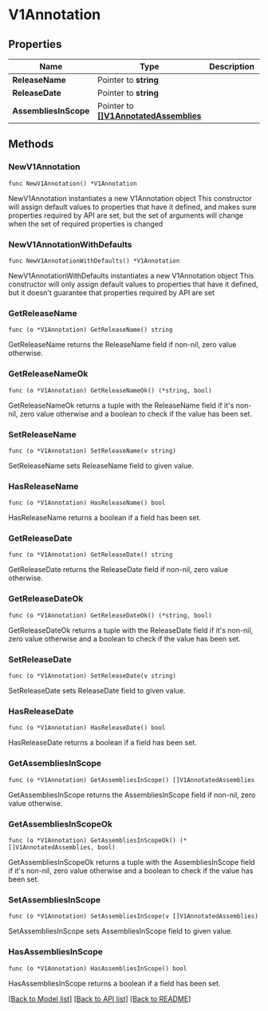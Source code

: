 # V1Annotation

## Properties

Name | Type | Description | Notes
------------ | ------------- | ------------- | -------------
**ReleaseName** | Pointer to **string** |  | [optional] 
**ReleaseDate** | Pointer to **string** |  | [optional] 
**AssembliesInScope** | Pointer to [**[]V1AnnotatedAssemblies**](V1AnnotatedAssemblies.md) |  | [optional] 

## Methods

### NewV1Annotation

`func NewV1Annotation() *V1Annotation`

NewV1Annotation instantiates a new V1Annotation object
This constructor will assign default values to properties that have it defined,
and makes sure properties required by API are set, but the set of arguments
will change when the set of required properties is changed

### NewV1AnnotationWithDefaults

`func NewV1AnnotationWithDefaults() *V1Annotation`

NewV1AnnotationWithDefaults instantiates a new V1Annotation object
This constructor will only assign default values to properties that have it defined,
but it doesn't guarantee that properties required by API are set

### GetReleaseName

`func (o *V1Annotation) GetReleaseName() string`

GetReleaseName returns the ReleaseName field if non-nil, zero value otherwise.

### GetReleaseNameOk

`func (o *V1Annotation) GetReleaseNameOk() (*string, bool)`

GetReleaseNameOk returns a tuple with the ReleaseName field if it's non-nil, zero value otherwise
and a boolean to check if the value has been set.

### SetReleaseName

`func (o *V1Annotation) SetReleaseName(v string)`

SetReleaseName sets ReleaseName field to given value.

### HasReleaseName

`func (o *V1Annotation) HasReleaseName() bool`

HasReleaseName returns a boolean if a field has been set.

### GetReleaseDate

`func (o *V1Annotation) GetReleaseDate() string`

GetReleaseDate returns the ReleaseDate field if non-nil, zero value otherwise.

### GetReleaseDateOk

`func (o *V1Annotation) GetReleaseDateOk() (*string, bool)`

GetReleaseDateOk returns a tuple with the ReleaseDate field if it's non-nil, zero value otherwise
and a boolean to check if the value has been set.

### SetReleaseDate

`func (o *V1Annotation) SetReleaseDate(v string)`

SetReleaseDate sets ReleaseDate field to given value.

### HasReleaseDate

`func (o *V1Annotation) HasReleaseDate() bool`

HasReleaseDate returns a boolean if a field has been set.

### GetAssembliesInScope

`func (o *V1Annotation) GetAssembliesInScope() []V1AnnotatedAssemblies`

GetAssembliesInScope returns the AssembliesInScope field if non-nil, zero value otherwise.

### GetAssembliesInScopeOk

`func (o *V1Annotation) GetAssembliesInScopeOk() (*[]V1AnnotatedAssemblies, bool)`

GetAssembliesInScopeOk returns a tuple with the AssembliesInScope field if it's non-nil, zero value otherwise
and a boolean to check if the value has been set.

### SetAssembliesInScope

`func (o *V1Annotation) SetAssembliesInScope(v []V1AnnotatedAssemblies)`

SetAssembliesInScope sets AssembliesInScope field to given value.

### HasAssembliesInScope

`func (o *V1Annotation) HasAssembliesInScope() bool`

HasAssembliesInScope returns a boolean if a field has been set.


[[Back to Model list]](../README.md#documentation-for-models) [[Back to API list]](../README.md#documentation-for-api-endpoints) [[Back to README]](../README.md)



